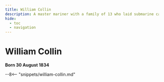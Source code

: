 ```yaml
---
title: William Collin
description: A master mariner with a family of 13 who laid submarine cables 
hide:
  - toc
  - navigation 
---
```


# William Collin

**Born 30 August 1834**

--8<-- "snippets/william-collin.md"
